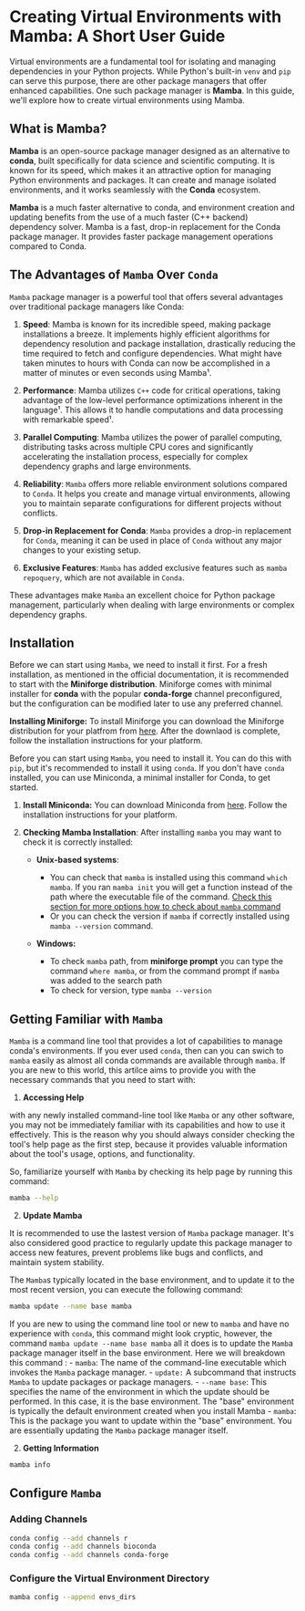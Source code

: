 # Creating Virtual Environments with Mamba: A Short User Guide

Virtual environments are a fundamental tool for isolating and managing dependencies in your Python projects. While Python's built-in `venv` and `pip` can serve this purpose, there are other package managers that offer enhanced capabilities. One such package manager is **Mamba**. In this guide, we'll explore how to create virtual environments using Mamba.

## What is Mamba?

**Mamba** is an open-source package manager designed as an alternative to **conda**, built specifically for data science and scientific computing. It is known for its speed, which makes it an attractive option for managing Python environments and packages. It can create and manage isolated environments, and it works seamlessly with the **Conda** ecosystem.

**Mamba** is a much faster alternative to conda, and environment creation and updating benefits from the use of a much faster (C++ backend) dependency solver. Mamba is a fast, drop-in replacement for the Conda package manager. It provides faster package management operations compared to Conda.

## The Advantages of `Mamba` Over `Conda`

`Mamba` package manager is a powerful tool that offers several advantages over traditional package managers like Conda:

1. **Speed**: Mamba is known for its incredible speed, making package installations a breeze. It implements highly efficient algorithms for dependency resolution and package installation, drastically reducing the time required to fetch and configure dependencies. What might have taken minutes to hours with Conda can now be accomplished in a matter of minutes or even seconds using Mamba¹.

2. **Performance**: Mamba utilizes `C++` code for critical operations, taking advantage of the low-level performance optimizations inherent in the language¹. This allows it to handle computations and data processing with remarkable speed¹.

3. **Parallel Computing**: Mamba utilizes the power of parallel computing, distributing tasks across multiple CPU cores and significantly accelerating the installation process, especially for complex dependency graphs and large environments.

4. **Reliability**: `Mamba` offers more reliable environment solutions compared to `Conda`. It helps you create and manage virtual environments, allowing you to maintain separate configurations for different projects without conflicts.

5. **Drop-in Replacement for Conda**: `Mamba` provides a drop-in replacement for `Conda`, meaning it can be used in place of `Conda` without any major changes to your existing setup.

6. **Exclusive Features**: `Mamba` has added exclusive features such as `mamba repoquery`, which are not available in `Conda`.

These advantages make `Mamba` an excellent choice for Python package management, particularly when dealing with large environments or complex dependency graphs.


## Installation

Before we can start using `Mamba`, we need to install it first. For a fresh installation, as mentioned in the official documentation, it is recommended to start with the **Miniforge distribution**. Miniforge comes with minimal installer for **conda**  with the popular **conda-forge** channel preconfigured, but the configuration can be modified later to use any preferred channel. 


**Installing Miniforge:** To install Miniforge you can download the Miniforge distribution for your platfrom from [here](https://github.com/conda-forge/miniforge). After the downlaod is complete, follow the installation instructions for your platform.


Before you can start using `Mamba`, you need to install it. You can do this with `pip`, but it's recommended to install it using `conda`. If you don't have `conda` installed, you can use Miniconda, a minimal installer for Conda, to get started.

1. **Install Miniconda:** You can download Miniconda from [here](https://docs.conda.io/en/latest/miniconda.html). Follow the installation instructions for your platform.

2. **Checking Mamba Installation**: After installing `mamba` you may want to check it is correctly installed:
    - **Unix-based systems**:
        - You can check that `mamba` is installed using this command `which mamba`. If you ran `mamba init` you will get a function instead of the path where the executable file of the command. [Check this section for more options how to check about `mamba` command]()
        - Or you can check the version if `mamba` if correctly installed using `mamba --version` command. 
      
    - **Windows:**
        - To check  `mamba` path, from **miniforge prompt** you can type the command `where mamba`, or from the command prompt if `mamba` was added to the search path
        - To check for version, type `mamba --version`
     
## Getting Familiar with `Mamba`

`Mamba` is a command line tool that provides a lot of capabilities to manage conda's environments. If you ever used `conda`, then can you can swich to `mamba` easily as almost all conda commands are available through `mamba`. If you are new to this world, this artilce aims to provide you with the necessary commands that you need to start with:



1. **Accessing Help**

with any newly installed command-line tool like `Mamba` or any other software, you may not be immediately familiar with its capabilities and how to use it effectively. This is the reason why you should always consider checking the tool's help page as the first step, because it provides valuable information about the tool's usage, options, and functionality. 

So, familiarize yourself with `Mamba` by checking its help page by running this command:

```bash
mamba --help
```

2. **Update Mamba**

It is recommended to use the lastest version of `Mamba` package manager. It's also considered good practice to regularly update this package manager to access new features, prevent problems like bugs and conflicts, and maintain system stability.

The `Mamba`s typically located in the base environment, and to update it to the most recent version, you can execute the following command:

```bash
mamba update --name base mamba
```

If you are new to using the command line tool or new to `mamba` and have no experience with `conda`, this command might look cryptic, however, the command `mamba update --name base mamba` all it does is to update the `Mamb`a package manager itself in the base environment. Here we will breakdown this command :
    - `mamba`: The name of the command-line executable which invokes the `Mamba` package manager.
    - `update:` A subcommand that instructs `Mamba` to update packages or package managers.
    - `--name base`: This specifies the name of the environment in which the update should be performed. In this case, it is the base environment.  The "base" environment is typically the default environment created when you install Mamba
    - `mamba`: This is the package you want to update within the "base" environment. You are essentially updating the `Mamba` package manager itself.


2. **Getting Information**

```bash
mamba info
```

## Configure `Mamba` 

### Adding Channels

```bash
conda config --add channels r
conda config --add channels bioconda
conda config --add channels conda-forge
```

### Configure the Virtual Environment Directory

```bash
mamba config --append envs_dirs 
```
